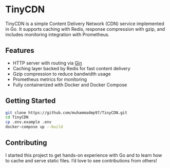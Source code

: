 # TinyCDN
TinyCDN is a simple Content Delivery Network (CDN) service implemented in Go. It supports caching with Redis, response compression with gzip, and includes monitoring integration with Prometheus.

## Features
- HTTP server with routing via [Gin](https://github.com/gin-gonic/gin)
- Caching layer backed by Redis for fast content delivery
- Gzip compression to reduce bandwidth usage
- Prometheus metrics for monitoring
- Fully containerized with Docker and Docker Compose

## Getting Started
```sh
git clone https://github.com/muhammadmp97/TinyCDN.git
cd TinyCDN
cp .env.example .env
docker-compose up --build
```

## Contributing
I started this project to get hands-on experience with Go and to learn how to cache and serve static files. I’d love to see contributions from others!
